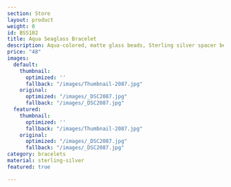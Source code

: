 ```yaml
---
section: Store
layout: product
weight: 0
id: BSS102
title: Aqua Seaglass Bracelet
description: Aqua-colored, matte glass beads, Sterling silver spacer beads.
price: "48"
images:
  default:
    thumbnail:
      optimized: ''
      fallback: "/images/Thumbnail-2087.jpg"
    original:
      optimized: "/images/_DSC2087.jpg"
      fallback: "/images/_DSC2087.jpg"
  featured:
    thumbnail:
      optimized: ''
      fallback: "/images/Thumbnail-2087.jpg"
    original:
      optimized: "/images/_DSC2087.jpg"
      fallback: "/images/_DSC2087.jpg"
category: bracelets
material: sterling-silver
featured: true

---
```

